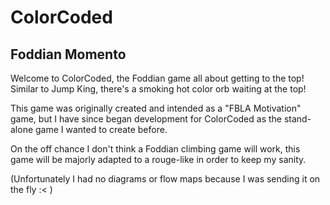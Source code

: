# ColorCoded
## Foddian Momento

Welcome to ColorCoded, the Foddian game all about getting to the top! Similar to Jump King, there's a smoking hot color orb waiting at the top!

This game was originally created and intended as a "FBLA Motivation" game, but I have since began development for ColorCoded as the stand-alone game I wanted to create before.

On the off chance I don't think a Foddian climbing game will work, this game will be majorly adapted to a rouge-like in order to keep my sanity.

(Unfortunately I had no diagrams or flow maps because I was sending it on the fly :< )
